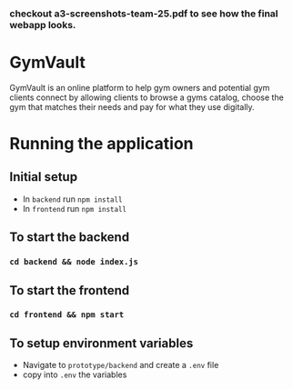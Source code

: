 ### checkout a3-screenshots-team-25.pdf to see how the final webapp looks. 
# GymVault

GymVault is an online platform to help gym owners and potential gym clients connect by allowing clients to browse a gyms catalog, choose the gym that matches their needs and pay for what they use digitally.

# Running the application

## Initial setup

- In `backend` run `npm install`
- In `frontend` run `npm install`

## To start the backend

### `cd backend && node index.js`

## To start the frontend

### `cd frontend && npm start`

## To setup environment variables

- Navigate to `prototype/backend` and create a `.env` file
- copy into `.env` the variables
